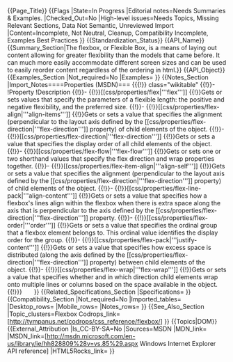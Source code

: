 {{Page_Title}}
{{Flags
|State=In Progress
|Editorial notes=Needs Summaries & Examples.
|Checked_Out=No
|High-level issues=Needs Topics, Missing Relevant Sections, Data Not Semantic, Unreviewed Import
|Content=Incomplete, Not Neutral, Cleanup, Compatibility Incomplete, Examples Best Practices
}}
{{Standardization_Status}}
{{API_Name}}
{{Summary_Section|The flexbox, or Flexible Box, is a means of laying out content allowing for greater flexibility than the models that came before.  It can much more easily accommodate different screen sizes and can be used to easily reorder content regardless of the ordering in html.}}
{{API_Object}}
{{Examples_Section
|Not_required=No
|Examples=
}}
{{Notes_Section
|Import_Notes====Properties (MSDN)===
{{{!}} class="wikitable"
{{!}}-
!Property
!Description
{{!}}-
{{!}}[[css/properties/flex|'''flex''']]
{{!}}Gets or sets values that specify the parameters of a flexible length: the positive and negative flexibility, and the preferred size.
{{!}}-
{{!}}[[css/properties/flex-align|'''align-items''']]
{{!}}Gets or sets a value that specifies the alignment (perpendicular to the layout axis defined by the [[css/properties/flex-direction|'''flex-direction''']] property) of child elements of the object.
{{!}}-
{{!}}[[css/properties/flex-direction|'''flex-direction''']]
{{!}}Gets or sets a value that specifies the display order of  all child elements of the object.
{{!}}-
{{!}}[[css/properties/flex-flow|'''flex-flow''']]
{{!}}Gets or sets one or two shorthand values that specify the flex direction and wrap properties together.
{{!}}-
{{!}}[[css/properties/flex-item-align|'''align-self''']]
{{!}}Gets or sets a value that specifies the alignment (perpendicular to the layout axis defined by the [[css/properties/flex-direction|'''flex-direction''']] property) of child elements of the object.
{{!}}-
{{!}}[[css/properties/flex-line-pack|'''align-content''']]
{{!}}Gets or sets a value that specifies how a flexbox's lines align within the flexbox when there is extra space along the axis that is perpendicular to the axis defined by the [[css/properties/flex-direction|'''flex-direction''']] property. 
{{!}}-
{{!}}[[css/properties/flex-order|'''order''']]
{{!}}Gets or sets a value that specifies the ordinal group that a flexbox element belongs to. This ordinal value identifies the  display order for  the group.
{{!}}-
{{!}}[[css/properties/flex-pack|'''justify-content''']]
{{!}}Gets or sets a value that specifies how excess space is distributed (along the axis defined by the [[css/properties/flex-direction|'''flex-direction''']] property) between child elements of the object.
{{!}}-
{{!}}[[css/properties/flex-wrap|'''flex-wrap''']]
{{!}}Gets or sets a value that specifies whether and in which direction child elements wrap onto multiple lines or columns  based on the space available in the object.
{{!}}}
 
 
 
}}
{{Related_Specifications_Section
|Specifications=
}}
{{Compatibility_Section
|Not_required=No
|Imported_tables=
|Desktop_rows=
|Mobile_rows=
|Notes_rows=
}}
{{See_Also_Section
|Topic_clusters=Flexbox
Codrops_link=[http://tympanus.net/codrops/css_reference/flexbox/]
}}
{{Topics|DOM}}
{{External_Attribution
|Is_CC-BY-SA=No
|Sources=MSDN
|MDN_link=
|MSDN_link=[http://msdn.microsoft.com/en-us/library/ie/hh828809%28v=vs.85%29.aspx Windows Internet Explorer API reference]
|HTML5Rocks_link=
}}